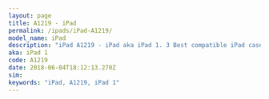 ```yaml
---
layout: page
title: A1219 - iPad
permalink: /ipads/iPad-A1219/
model_name: iPad
description: "iPad A1219 - iPad aka iPad 1. 3 Best compatible iPad cases, pens, chargers and keyboards."
aka: iPad 1
code: A1219
date: 2018-06-04T18:12:13.270Z
sim: 
keywords: "iPad, A1219, iPad 1"
---
```

